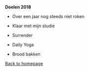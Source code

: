 **Doelen 2018**

- Over een jaar nog steeds niet roken

- Klaar met mijn studie

- Surrender

- Daily Yoga

- Brood bakken


[Back to homepage](https://bartfennema.github.io/)
